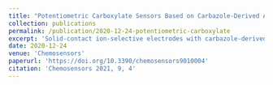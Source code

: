 ```yaml
---
title: "Potentiometric Carboxylate Sensors Based on Carbazole-Derived Acyclic and Macrocyclic ionophores"
collection: publications
permalink: /publication/2020-12-24-potentiometric-carboxylate
excerpt: 'Solid-contact ion-selective electrodes with carbazole-derived ionophores were prepared.'
date: 2020-12-24
venue: 'Chemosensors'
paperurl: 'https://doi.org/10.3390/chemosensors9010004'
citation: 'Chemosensors 2021, 9, 4'
---
```

